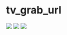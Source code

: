 # tv_grab_url
[![](https://github.com/seiferma/binary_tv_grab_url/actions/workflows/build-binary.yml/badge.svg?branch=main)](https://github.com/seiferma/binary_tv_grab_url/actions?query=branch%3Amain+)
[![](https://img.shields.io/github/issues/seiferma/binary_tv_grab_url.svg)](https://github.com/seiferma/binary_tv_grab_url/issues)
[![](https://img.shields.io/github/license/seiferma/binary_tv_grab_url.svg)](https://github.com/seiferma/binary_tv_grab_url/blob/main/LICENSE)

